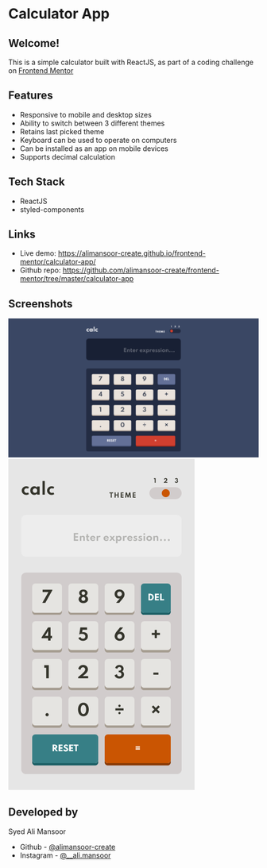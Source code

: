 # Calculator App

## Welcome!

This is a simple calculator built with ReactJS, as part of a coding challenge on [Frontend Mentor](https://www.frontendmentor.io/)

## Features

- Responsive to mobile and desktop sizes
- Ability to switch between 3 different themes
- Retains last picked theme
- Keyboard can be used to operate on computers
- Can be installed as an app on mobile devices
- Supports decimal calculation

## Tech Stack

- ReactJS
- styled-components

## Links

- Live demo: https://alimansoor-create.github.io/frontend-mentor/calculator-app/
- Github repo: https://github.com/alimansoor-create/frontend-mentor/tree/master/calculator-app

## Screenshots

![desktop](./screenshots/desktop.png)
![mobile](./screenshots/mobile.png)

## Developed by

Syed Ali Mansoor

- Github - [@alimansoor-create](https://github.com/alimansoor-create)
- Instagram - [@\_\_ali.mansoor](https://www.instagram.com/__ali.mansoor/)
